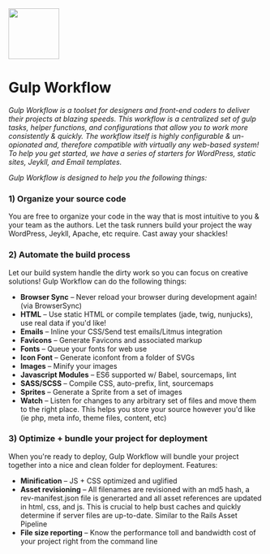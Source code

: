 <img src="https://avatars3.githubusercontent.com/u/15914827?v=3&s=200" width="100" height="100">

# Gulp Workflow
_Gulp Workflow is a toolset for designers and front-end coders to deliver their projects at blazing speeds.  This workflow is a centralized set of gulp tasks, helper functions, and configurations that allow you to work more consistently & quickly.  The workflow itself is highly configurable & un-opionated and, therefore compatible with virtually any web-based system!  To help you get started, we have a series of starters for WordPress, static sites, Jeykll, and Email templates._

_Gulp Workflow is designed to help you the following things:_
  
### 1) Organize your source code
You are free to organize your code in the way that is most intuitive to you & your team as the authors.  Let the task runners build your project the way WordPress, Jeykll, Apache, etc require.  Cast away your shackles! 
### 2) Automate the build process
Let our build system handle the dirty work so you can focus on creative solutions!  Gulp Workflow can do the following things:
* **Browser Sync** – Never reload your browser during development again! (via BrowserSync)
* **HTML** – Use static HTML or compile templates (jade, twig, nunjucks), use real data if you'd like! 
* **Emails** – Inline your CSS/Send test emails/Litmus integration
* **Favicons** – Generate Favicons and associated markup
* **Fonts** – Queue your fonts for web use
* **Icon Font** – Generate iconfont from a folder of SVGs
* **Images** – Minify your images
* **Javascript Modules** – ES6 supported w/ Babel, sourcemaps, lint
* **SASS/SCSS** – Compile CSS, auto-prefix, lint, sourcemaps
* **Sprites** – Generate a Sprite from a set of images
* **Watch** – Listen for changes to any arbitrary set of files and move them to the right place.  This helps you store your source however you'd like (ie php, meta info, theme files, content, etc)

### 3) Optimize + bundle your project for deployment
When you're ready to deploy, Gulp Workflow will bundle your project together into a nice and clean folder for deployment.  Features:
* **Minification** – JS + CSS optimized and uglified
* **Asset revisioning** – All filenames are revisioned with an md5 hash, a rev-manifest.json file is generarted and all asset references are updated in html, css, and js.  This is crucial to help bust caches and quickly determine if server files are up-to-date.  Similar to the Rails Asset Pipeline
* **File size reporting** – Know the performance toll and bandwidth cost of your project right from the command line
